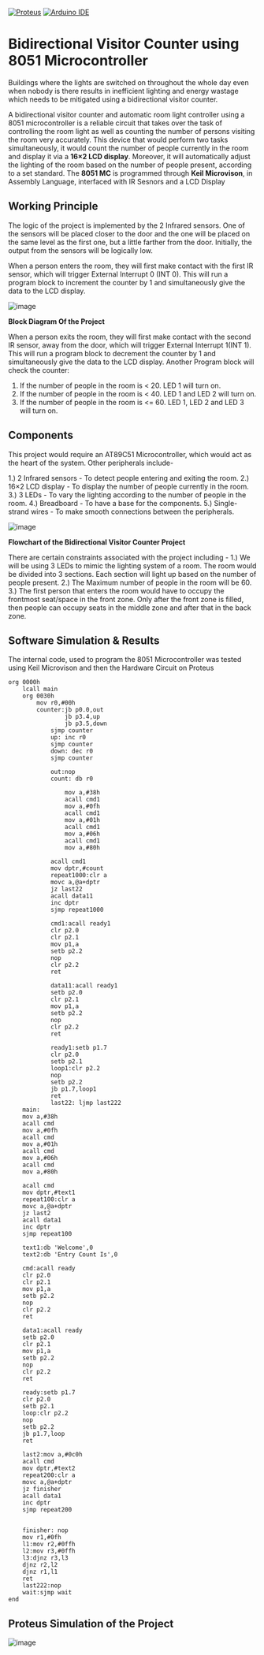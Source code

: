 [![Proteus](https://img.shields.io/badge/Proteus-%230079C1.svg?style=flat&logo=proteus&logoColor=white)](https://www.labcenter.com/)
[![Arduino IDE](https://img.shields.io/badge/Arduino%20IDE-%2300979D.svg?style=flat&logo=arduino&logoColor=white)](https://www.arduino.cc/)

# Bidirectional Visitor Counter using 8051 Microcontroller
Buildings where the lights are switched on throughout the whole day even when nobody is there results in inefficient lighting and energy wastage which needs to be mitigated using a bidirectional visitor counter.  

A bidirectional visitor counter and automatic room light controller using a 8051 microcontroller is a reliable circuit that takes over the task of controlling the room light as well as counting the number of persons visiting the room very accurately. This device that would perform two tasks simultaneously, it would count the number of people currently in the room and display it via a **16×2 LCD display**. Moreover, it will automatically adjust the lighting of the room based on the number of people present, according to a set standard. The **8051 MC** is programmed through **Keil Microvison**, in Assembly Language, interfaced with IR Sesnors and a LCD Display

## Working Principle 
The logic of the project is implemented by the 2 Infrared sensors. One of the sensors will be placed closer to the door and the one will be placed on the same level as the first one, but a little farther from the door. Initially, the output from the sensors will be logically low.

When a person enters the room, they will first make contact with the first IR sensor, which will trigger External Interrupt 0 (INT 0). This will run a program block to increment the counter by 1 and simultaneously give the data to the LCD display.

![image](https://github.com/user-attachments/assets/0709d73c-0402-4f15-bfaf-6d0a3fe17d69)

**Block Diagram Of the Project**

When a person exits the room, they will first make contact with the second IR sensor, away from the door, which will trigger External Interrupt 1(INT 1). This will run a program block to decrement the counter by 1 and simultaneously give the data to the LCD display.
Another Program block will check the counter:

1.	If the number of people in the room is < 20. LED 1 will turn on.
2.	If the number of people in the room is < 40. LED 1 and LED 2 will turn on.
3.	If the number of people in the room is <= 60. LED 1, LED 2 and LED 3 will turn on.

## Components 
This project would require an AT89C51 Microcontroller, which would act as the heart of the system. Other peripherals include-

1.)	2 Infrared sensors - To detect people entering and exiting the room. 
2.)	16×2 LCD display - To display the number of people currently in the room.
3.)	3 LEDs - To vary the lighting according to the number of people in the room.
4.)	Breadboard - To have a base for the components.
5.)	Single-strand wires - To make smooth connections between the peripherals.

![image](https://github.com/user-attachments/assets/98eba943-d50f-4d77-b071-58875c745cb4)

**Flowchart of the Bidirectional Visitor Counter Project**

There are certain constraints associated with the project including -
1.)	We will be using 3 LEDs to mimic the lighting system of a room. The room would be divided into 3 sections. Each section will light up based on the number of people present.
2.)	The Maximum number of people in the room will be 60.
3.)	The first person that enters the room would have to occupy the frontmost seat/space in the front zone. Only after the front zone is filled, then people can occupy seats in the middle zone and after that in the back zone.

## Software Simulation & Results
The internal code, used to program the 8051 Microcontroller was tested using Keil Microvison and then the Hardware Circuit on Proteus
```
org 0000h
	lcall main
	org 0030h
		mov r0,#00h
		counter:jb p0.0,out
				jb p3.4,up
				jb p3.5,down
			sjmp counter
			up: inc r0
			sjmp counter
			down: dec r0
			sjmp counter
			
			out:nop
			count: db r0
				
				mov a,#38h
				acall cmd1
				mov a,#0fh
				acall cmd1
				mov a,#01h
				acall cmd1
				mov a,#06h
				acall cmd1
				mov a,#80h
							
			acall cmd1
			mov dptr,#count
			repeat1000:clr a
			movc a,@a+dptr
			jz last22
			acall data11
			inc dptr
			sjmp repeat1000
			
			cmd1:acall ready1
			clr p2.0
			clr p2.1
			mov p1,a
			setb p2.2
			nop
			clr p2.2
			ret
			
			data11:acall ready1
			setb p2.0
			clr p2.1
			mov p1,a
			setb p2.2
			nop
			clr p2.2
			ret
			
			ready1:setb p1.7
			clr p2.0
			setb p2.1
			loop1:clr p2.2
			nop
			setb p2.2
			jb p1.7,loop1
			ret
			last22: ljmp last222
	main:
	mov a,#38h
	acall cmd
	mov a,#0fh
	acall cmd
	mov a,#01h
	acall cmd
	mov a,#06h
	acall cmd
	mov a,#80h
	
	acall cmd
	mov dptr,#text1
	repeat100:clr a
	movc a,@a+dptr
	jz last2
	acall data1
	inc dptr
	sjmp repeat100
		
	text1:db 'Welcome',0
	text2:db 'Entry Count Is',0	
		
	cmd:acall ready
	clr p2.0
	clr p2.1
	mov p1,a
	setb p2.2
	nop
	clr p2.2
	ret
	
	data1:acall ready 
	setb p2.0
	clr p2.1
	mov p1,a
	setb p2.2
	nop
	clr p2.2
	ret
	
	ready:setb p1.7
	clr p2.0
	setb p2.1
	loop:clr p2.2
	nop
	setb p2.2
	jb p1.7,loop
	ret
	
	last2:mov a,#0c0h
	acall cmd
	mov dptr,#text2
	repeat200:clr a
	movc a,@a+dptr
	jz finisher
	acall data1
	inc dptr
	sjmp repeat200
	
	
	finisher: nop
	mov r1,#0fh
	l1:mov r2,#0ffh
	l2:mov r3,#0ffh
	l3:djnz r3,l3
	djnz r2,l2
	djnz r1,l1
	ret
	last222:nop
	wait:sjmp wait
end
```


## **Proteus Simulation of the Project**
![image](https://github.com/user-attachments/assets/85c1b1bc-b30c-4b68-975c-bb30d7c82036)

